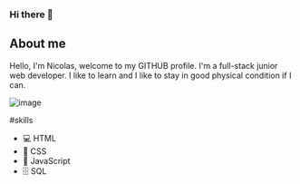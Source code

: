 ### Hi there 👋

## About me
Hello, I'm Nicolas, welcome to my GITHUB profile. I'm a full-stack junior web developer. I like to learn and I like to stay in good physical condition if I can.

![image](https://github.com/nicolasmahecha1125/nicolasmahecha1125/assets/141942565/953898fa-7e38-4947-9d01-f835c6181e82)


#skills
- 💻 HTML
- 🎨 CSS
- 🚀 JavaScript
- 🗄️ SQL
